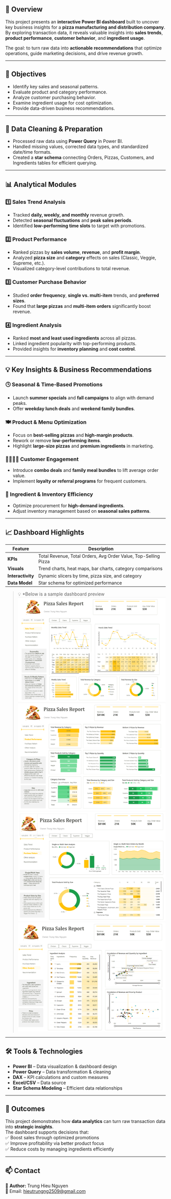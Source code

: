 ## 📖 Overview  
This project presents an **interactive Power BI dashboard** built to uncover key business insights for a **pizza manufacturing and distribution company**.  
By exploring transaction data, it reveals valuable insights into **sales trends**, **product performance**, **customer behavior**, and **ingredient usage**.  

The goal: to turn raw data into **actionable recommendations** that optimize operations, guide marketing decisions, and drive revenue growth.  

---

## 🎯 Objectives  
- Identify key sales and seasonal patterns.  
- Evaluate product and category performance.  
- Analyze customer purchasing behavior.  
- Examine ingredient usage for cost optimization.  
- Provide data-driven business recommendations.  

---

## 🧹 Data Cleaning & Preparation  
- Processed raw data using **Power Query** in Power BI.  
- Handled missing values, corrected data types, and standardized date/time formats.  
- Created a **star schema** connecting Orders, Pizzas, Customers, and Ingredients tables for efficient querying.  

---

## 📊 Analytical Modules  

### 1️⃣ Sales Trend Analysis  
- Tracked **daily, weekly, and monthly** revenue growth.  
- Detected **seasonal fluctuations** and **peak sales periods**.  
- Identified **low-performing time slots** to target with promotions.  

### 2️⃣ Product Performance  
- Ranked pizzas by **sales volume**, **revenue**, and **profit margin**.  
- Analyzed **pizza size** and **category** effects on sales (Classic, Veggie, Supreme, etc.).  
- Visualized category-level contributions to total revenue.  

### 3️⃣ Customer Purchase Behavior  
- Studied **order frequency**, **single vs. multi-item** trends, and **preferred sizes**.  
- Found that **large pizzas** and **multi-item orders** significantly boost revenue.  

### 4️⃣ Ingredient Analysis  
- Ranked **most and least used ingredients** across all pizzas.  
- Linked ingredient popularity with top-performing products.  
- Provided insights for **inventory planning** and **cost control**.  

---

## 💡 Key Insights & Business Recommendations  

### 🕓 Seasonal & Time-Based Promotions  
- Launch **summer specials** and **fall campaigns** to align with demand peaks.  
- Offer **weekday lunch deals** and **weekend family bundles**.  

### 🍽️ Product & Menu Optimization  
- Focus on **best-selling pizzas** and **high-margin products**.  
- Rework or remove **low-performing items**.  
- Highlight **large-size pizzas** and **premium ingredients** in marketing.  

### 👨‍👩‍👧‍👦 Customer Engagement  
- Introduce **combo deals** and **family meal bundles** to lift average order value.  
- Implement **loyalty or referral programs** for frequent customers.  

### 🥬 Ingredient & Inventory Efficiency  
- Optimize procurement for **high-demand ingredients**.  
- Adjust inventory management based on **seasonal sales patterns**.  

---

## 📈 Dashboard Highlights  

| Feature | Description |
|----------|-------------|
| **KPIs** | Total Revenue, Total Orders, Avg Order Value, Top-Selling Pizza |
| **Visuals** | Trend charts, heat maps, bar charts, category comparisons |
| **Interactivity** | Dynamic slicers by time, pizza size, and category |
| **Data Model** | Star schema for optimized performance |

> 💡 *Below is a sample dashboard preview
![Sales](images/Sales.png)
![Product](images/Product.png)
![Purchase](images/purchase_pattern.png)
![Exploratory](images/Exploratory_analysis.png)
---

## 🛠️ Tools & Technologies  
- **Power BI** – Data visualization & dashboard design  
- **Power Query** – Data transformation & cleaning  
- **DAX** – KPI calculations and custom measures  
- **Excel/CSV** – Data source  
- **Star Schema Modeling** – Efficient data relationships  

---

## 🚀 Outcomes  
This project demonstrates how **data analytics** can turn raw transaction data into **strategic insights**.  
The dashboard supports decisions that:  
✅ Boost sales through optimized promotions  
✅ Improve profitability via better product focus  
✅ Reduce costs by managing ingredients efficiently  

---
## 📫 Contact  
👤 **Author:** Trung Hieu Nguyen  
📧 Email: hieutrungng2509@gmail.com

